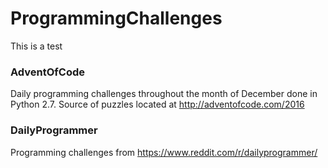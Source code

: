 # ProgrammingChallenges
This is a test

### AdventOfCode
Daily programming challenges throughout the month of December done in Python 2.7. Source of puzzles located at http://adventofcode.com/2016

### DailyProgrammer
Programming challenges from https://www.reddit.com/r/dailyprogrammer/
